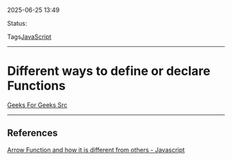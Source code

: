 
2025-06-25 13:49

Status:

Tags[JavaScript ](JavaScript%20)

---
# Different ways to define or declare Functions

[Geeks For Geeks Src](https://www.geeksforgeeks.org/javascript/javascript-function-definitions/#)

---
## References

[Arrow Function and how it is different from others - Javascript](6%20-%20Main%20notes/Frontend/Javascript%20notes/Arrow%20Function%20and%20how%20it%20is%20different%20from%20others%20-%20Javascript.md)